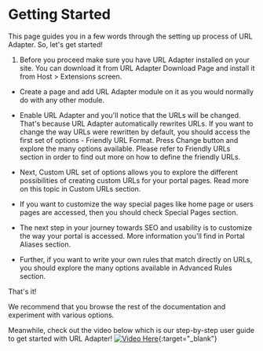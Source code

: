 # Getting Started

This page guides you in a few words through the setting up process of URL Adapter. So, let's get started!

1. Before you proceed make sure you have URL Adapter installed on your site. You can download it from URL Adapter Download Page and install it from Host > Extensions screen.

* Create a page and add URL Adapter module on it as you would normally do with any other module. 

* Enable URL Adapter and you'll notice that the URLs will be changed. That's because URL Adapter automatically rewrites URLs. If you want to change the way URLs were rewritten by default, you should access the first set of options - Friendly URL Format. Press Change button and explore the many options available. Please refer to Friendly URLs section in order to find out more on how to define the friendly URLs.

* Next, Custom URL set of options allows you to explore the different possibilities of creating custom URLs for your portal pages. Read more on this topic in Custom URLs section.

* If you want to customize the way special pages like home page or users pages are accessed, then you should check Special Pages section.

* The next step in your journey towards SEO and usability is to customize the way your portal is accessed. More information you'll find in Portal Aliases section.

* Further, if you want to write your own rules that match directly on URLs, you should explore the many options available in Advanced Rules section.

That's it!

We recommend that you browse the rest of the documentation and experiment with various options.

Meanwhile, check out the video below which is our step-by-step user guide to get started with URL Adapter!
[![Video Here](https://img.youtube.com/vi/pk0YHxwzROI/0.jpg)](https://www.youtube.com/watch?v=pk0YHxwzROI){:target="_blank"}